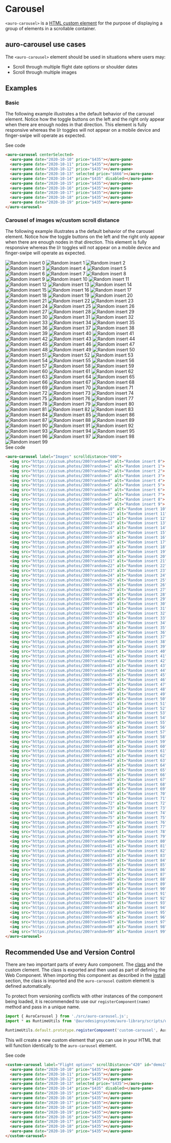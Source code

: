 <!--
The index.md file is a compiled document. No edits should be made directly to this file.
README.md is created by running `npm run build:docs`.
This file is generated based on a template fetched from `./docs/partials/index.md`
-->

# Carousel

<!-- AURO-GENERATED-CONTENT:START (FILE:src=./description.md) -->
<!-- The below content is automatically added from ./description.md -->
`<auro-carousel>` is a [HTML custom element](https://developer.mozilla.org/en-US/docs/Web/Web_Components/Using_custom_elements) for the purpose of displaying a group of elements in a scrollable container.
<!-- AURO-GENERATED-CONTENT:END -->

## auro-carousel use cases

<!-- AURO-GENERATED-CONTENT:START (FILE:src=./useCases.md) -->
<!-- The below content is automatically added from ./useCases.md -->
The `<auro-carousel>` element should be used in situations where users may:

* Scroll through multiple flight date options or shoulder dates
* Scroll through multiple images
<!-- AURO-GENERATED-CONTENT:END -->

## Examples

### Basic

The following example illustrates a the default behavior of the carousel element. Notice how the toggle buttons on the left and the right only appear when there are enough nodes in that direction. This element is fully responsive whereas the l/r toggles will not appear on a mobile device and finger-swipe will operate as expected.

<div class="exampleWrapper">
  <!-- AURO-GENERATED-CONTENT:START (FILE:src=./../../apiExamples/basic.html) -->
  <!-- The below content is automatically added from ./../../apiExamples/basic.html -->
  <auro-carousel centerSelected>
    <auro-pane date="2020-10-10" price="$435"></auro-pane>
    <auro-pane date="2020-10-11" price="$435"></auro-pane>
    <auro-pane date="2020-10-12" price="$435"></auro-pane>
    <auro-pane date="2020-10-13" selected price="$666"></auro-pane>
    <auro-pane date="2020-10-14" price="$435" disabled></auro-pane>
    <auro-pane date="2020-10-15" price="$435"></auro-pane>
    <auro-pane date="2020-10-16" price="$435"></auro-pane>
    <auro-pane date="2020-10-17" price="$435"></auro-pane>
    <auro-pane date="2020-10-18" price="$435"></auro-pane>
    <auro-pane date="2020-10-19" price="$435"></auro-pane>
  </auro-carousel>
  <!-- AURO-GENERATED-CONTENT:END -->
</div>
<auro-accordion alignRight>
  <span slot="trigger">See code</span>
<!-- AURO-GENERATED-CONTENT:START (CODE:src=./../../apiExamples/basic.html) -->
<!-- The below code snippet is automatically added from ./../../apiExamples/basic.html -->

```html
<auro-carousel centerSelected>
  <auro-pane date="2020-10-10" price="$435"></auro-pane>
  <auro-pane date="2020-10-11" price="$435"></auro-pane>
  <auro-pane date="2020-10-12" price="$435"></auro-pane>
  <auro-pane date="2020-10-13" selected price="$666"></auro-pane>
  <auro-pane date="2020-10-14" price="$435" disabled></auro-pane>
  <auro-pane date="2020-10-15" price="$435"></auro-pane>
  <auro-pane date="2020-10-16" price="$435"></auro-pane>
  <auro-pane date="2020-10-17" price="$435"></auro-pane>
  <auro-pane date="2020-10-18" price="$435"></auro-pane>
  <auro-pane date="2020-10-19" price="$435"></auro-pane>
</auro-carousel>
```
<!-- AURO-GENERATED-CONTENT:END -->
</auro-accordion>

### Carousel of images w/custom scroll distance

The following example illustrates a the default behavior of the carousel element. Notice how the toggle buttons on the left and the right only appear when there are enough nodes in that direction. This element is fully responsive whereas the l/r toggles will not appear on a mobile device and finger-swipe will operate as expected.

<div class="exampleWrapper">
  <!-- AURO-GENERATED-CONTENT:START (FILE:src=./../../apiExamples/images.html) -->
  <!-- The below content is automatically added from ./../../apiExamples/images.html -->
  <auro-carousel label="Images" scrolldistance="600">
    <img src="https://picsum.photos/200?random=0" alt="Random insert 0">
    <img src="https://picsum.photos/200?random=1" alt="Random insert 1">
    <img src="https://picsum.photos/200?random=2" alt="Random insert 2">
    <img src="https://picsum.photos/200?random=3" alt="Random insert 3">
    <img src="https://picsum.photos/200?random=4" alt="Random insert 4">
    <img src="https://picsum.photos/200?random=5" alt="Random insert 5">
    <img src="https://picsum.photos/200?random=6" alt="Random insert 6">
    <img src="https://picsum.photos/200?random=7" alt="Random insert 7">
    <img src="https://picsum.photos/200?random=8" alt="Random insert 8">
    <img src="https://picsum.photos/200?random=9" alt="Random insert 9">
    <img src="https://picsum.photos/200?random=10" alt="Random insert 10">
    <img src="https://picsum.photos/200?random=11" alt="Random insert 11">
    <img src="https://picsum.photos/200?random=12" alt="Random insert 12">
    <img src="https://picsum.photos/200?random=13" alt="Random insert 13">
    <img src="https://picsum.photos/200?random=14" alt="Random insert 14">
    <img src="https://picsum.photos/200?random=15" alt="Random insert 15">
    <img src="https://picsum.photos/200?random=16" alt="Random insert 16">
    <img src="https://picsum.photos/200?random=17" alt="Random insert 17">
    <img src="https://picsum.photos/200?random=18" alt="Random insert 18">
    <img src="https://picsum.photos/200?random=19" alt="Random insert 19">
    <img src="https://picsum.photos/200?random=20" alt="Random insert 20">
    <img src="https://picsum.photos/200?random=21" alt="Random insert 21">
    <img src="https://picsum.photos/200?random=22" alt="Random insert 22">
    <img src="https://picsum.photos/200?random=23" alt="Random insert 23">
    <img src="https://picsum.photos/200?random=24" alt="Random insert 24">
    <img src="https://picsum.photos/200?random=25" alt="Random insert 25">
    <img src="https://picsum.photos/200?random=26" alt="Random insert 26">
    <img src="https://picsum.photos/200?random=27" alt="Random insert 27">
    <img src="https://picsum.photos/200?random=28" alt="Random insert 28">
    <img src="https://picsum.photos/200?random=29" alt="Random insert 29">
    <img src="https://picsum.photos/200?random=30" alt="Random insert 30">
    <img src="https://picsum.photos/200?random=31" alt="Random insert 31">
    <img src="https://picsum.photos/200?random=32" alt="Random insert 32">
    <img src="https://picsum.photos/200?random=33" alt="Random insert 33">
    <img src="https://picsum.photos/200?random=34" alt="Random insert 34">
    <img src="https://picsum.photos/200?random=35" alt="Random insert 35">
    <img src="https://picsum.photos/200?random=36" alt="Random insert 36">
    <img src="https://picsum.photos/200?random=37" alt="Random insert 37">
    <img src="https://picsum.photos/200?random=38" alt="Random insert 38">
    <img src="https://picsum.photos/200?random=39" alt="Random insert 39">
    <img src="https://picsum.photos/200?random=40" alt="Random insert 40">
    <img src="https://picsum.photos/200?random=41" alt="Random insert 41">
    <img src="https://picsum.photos/200?random=42" alt="Random insert 42">
    <img src="https://picsum.photos/200?random=43" alt="Random insert 43">
    <img src="https://picsum.photos/200?random=44" alt="Random insert 44">
    <img src="https://picsum.photos/200?random=45" alt="Random insert 45">
    <img src="https://picsum.photos/200?random=46" alt="Random insert 46">
    <img src="https://picsum.photos/200?random=47" alt="Random insert 47">
    <img src="https://picsum.photos/200?random=48" alt="Random insert 48">
    <img src="https://picsum.photos/200?random=49" alt="Random insert 49">
    <img src="https://picsum.photos/200?random=50" alt="Random insert 50">
    <img src="https://picsum.photos/200?random=51" alt="Random insert 51">
    <img src="https://picsum.photos/200?random=52" alt="Random insert 52">
    <img src="https://picsum.photos/200?random=53" alt="Random insert 53">
    <img src="https://picsum.photos/200?random=54" alt="Random insert 54">
    <img src="https://picsum.photos/200?random=55" alt="Random insert 55">
    <img src="https://picsum.photos/200?random=56" alt="Random insert 56">
    <img src="https://picsum.photos/200?random=57" alt="Random insert 57">
    <img src="https://picsum.photos/200?random=58" alt="Random insert 58">
    <img src="https://picsum.photos/200?random=59" alt="Random insert 59">
    <img src="https://picsum.photos/200?random=60" alt="Random insert 60">
    <img src="https://picsum.photos/200?random=61" alt="Random insert 61">
    <img src="https://picsum.photos/200?random=62" alt="Random insert 62">
    <img src="https://picsum.photos/200?random=63" alt="Random insert 63">
    <img src="https://picsum.photos/200?random=64" alt="Random insert 64">
    <img src="https://picsum.photos/200?random=65" alt="Random insert 65">
    <img src="https://picsum.photos/200?random=66" alt="Random insert 66">
    <img src="https://picsum.photos/200?random=67" alt="Random insert 67">
    <img src="https://picsum.photos/200?random=68" alt="Random insert 68">
    <img src="https://picsum.photos/200?random=69" alt="Random insert 69">
    <img src="https://picsum.photos/200?random=70" alt="Random insert 70">
    <img src="https://picsum.photos/200?random=71" alt="Random insert 71">
    <img src="https://picsum.photos/200?random=72" alt="Random insert 72">
    <img src="https://picsum.photos/200?random=73" alt="Random insert 73">
    <img src="https://picsum.photos/200?random=74" alt="Random insert 74">
    <img src="https://picsum.photos/200?random=75" alt="Random insert 75">
    <img src="https://picsum.photos/200?random=76" alt="Random insert 76">
    <img src="https://picsum.photos/200?random=77" alt="Random insert 77">
    <img src="https://picsum.photos/200?random=78" alt="Random insert 78">
    <img src="https://picsum.photos/200?random=79" alt="Random insert 79">
    <img src="https://picsum.photos/200?random=80" alt="Random insert 80">
    <img src="https://picsum.photos/200?random=81" alt="Random insert 81">
    <img src="https://picsum.photos/200?random=82" alt="Random insert 82">
    <img src="https://picsum.photos/200?random=83" alt="Random insert 83">
    <img src="https://picsum.photos/200?random=84" alt="Random insert 84">
    <img src="https://picsum.photos/200?random=85" alt="Random insert 85">
    <img src="https://picsum.photos/200?random=86" alt="Random insert 86">
    <img src="https://picsum.photos/200?random=87" alt="Random insert 87">
    <img src="https://picsum.photos/200?random=88" alt="Random insert 88">
    <img src="https://picsum.photos/200?random=89" alt="Random insert 89">
    <img src="https://picsum.photos/200?random=90" alt="Random insert 90">
    <img src="https://picsum.photos/200?random=91" alt="Random insert 91">
    <img src="https://picsum.photos/200?random=92" alt="Random insert 92">
    <img src="https://picsum.photos/200?random=93" alt="Random insert 93">
    <img src="https://picsum.photos/200?random=94" alt="Random insert 94">
    <img src="https://picsum.photos/200?random=95" alt="Random insert 95">
    <img src="https://picsum.photos/200?random=96" alt="Random insert 96">
    <img src="https://picsum.photos/200?random=97" alt="Random insert 97">
    <img src="https://picsum.photos/200?random=98" alt="Random insert 98">
    <img src="https://picsum.photos/200?random=99" alt="Random insert 99">
  </auro-carousel>
  <!-- AURO-GENERATED-CONTENT:END -->
</div>
<auro-accordion alignRight>
  <span slot="trigger">See code</span>
<!-- AURO-GENERATED-CONTENT:START (CODE:src=./../../apiExamples/images.html) -->
<!-- The below code snippet is automatically added from ./../../apiExamples/images.html -->

```html
<auro-carousel label="Images" scrolldistance="600">
  <img src="https://picsum.photos/200?random=0" alt="Random insert 0">
  <img src="https://picsum.photos/200?random=1" alt="Random insert 1">
  <img src="https://picsum.photos/200?random=2" alt="Random insert 2">
  <img src="https://picsum.photos/200?random=3" alt="Random insert 3">
  <img src="https://picsum.photos/200?random=4" alt="Random insert 4">
  <img src="https://picsum.photos/200?random=5" alt="Random insert 5">
  <img src="https://picsum.photos/200?random=6" alt="Random insert 6">
  <img src="https://picsum.photos/200?random=7" alt="Random insert 7">
  <img src="https://picsum.photos/200?random=8" alt="Random insert 8">
  <img src="https://picsum.photos/200?random=9" alt="Random insert 9">
  <img src="https://picsum.photos/200?random=10" alt="Random insert 10">
  <img src="https://picsum.photos/200?random=11" alt="Random insert 11">
  <img src="https://picsum.photos/200?random=12" alt="Random insert 12">
  <img src="https://picsum.photos/200?random=13" alt="Random insert 13">
  <img src="https://picsum.photos/200?random=14" alt="Random insert 14">
  <img src="https://picsum.photos/200?random=15" alt="Random insert 15">
  <img src="https://picsum.photos/200?random=16" alt="Random insert 16">
  <img src="https://picsum.photos/200?random=17" alt="Random insert 17">
  <img src="https://picsum.photos/200?random=18" alt="Random insert 18">
  <img src="https://picsum.photos/200?random=19" alt="Random insert 19">
  <img src="https://picsum.photos/200?random=20" alt="Random insert 20">
  <img src="https://picsum.photos/200?random=21" alt="Random insert 21">
  <img src="https://picsum.photos/200?random=22" alt="Random insert 22">
  <img src="https://picsum.photos/200?random=23" alt="Random insert 23">
  <img src="https://picsum.photos/200?random=24" alt="Random insert 24">
  <img src="https://picsum.photos/200?random=25" alt="Random insert 25">
  <img src="https://picsum.photos/200?random=26" alt="Random insert 26">
  <img src="https://picsum.photos/200?random=27" alt="Random insert 27">
  <img src="https://picsum.photos/200?random=28" alt="Random insert 28">
  <img src="https://picsum.photos/200?random=29" alt="Random insert 29">
  <img src="https://picsum.photos/200?random=30" alt="Random insert 30">
  <img src="https://picsum.photos/200?random=31" alt="Random insert 31">
  <img src="https://picsum.photos/200?random=32" alt="Random insert 32">
  <img src="https://picsum.photos/200?random=33" alt="Random insert 33">
  <img src="https://picsum.photos/200?random=34" alt="Random insert 34">
  <img src="https://picsum.photos/200?random=35" alt="Random insert 35">
  <img src="https://picsum.photos/200?random=36" alt="Random insert 36">
  <img src="https://picsum.photos/200?random=37" alt="Random insert 37">
  <img src="https://picsum.photos/200?random=38" alt="Random insert 38">
  <img src="https://picsum.photos/200?random=39" alt="Random insert 39">
  <img src="https://picsum.photos/200?random=40" alt="Random insert 40">
  <img src="https://picsum.photos/200?random=41" alt="Random insert 41">
  <img src="https://picsum.photos/200?random=42" alt="Random insert 42">
  <img src="https://picsum.photos/200?random=43" alt="Random insert 43">
  <img src="https://picsum.photos/200?random=44" alt="Random insert 44">
  <img src="https://picsum.photos/200?random=45" alt="Random insert 45">
  <img src="https://picsum.photos/200?random=46" alt="Random insert 46">
  <img src="https://picsum.photos/200?random=47" alt="Random insert 47">
  <img src="https://picsum.photos/200?random=48" alt="Random insert 48">
  <img src="https://picsum.photos/200?random=49" alt="Random insert 49">
  <img src="https://picsum.photos/200?random=50" alt="Random insert 50">
  <img src="https://picsum.photos/200?random=51" alt="Random insert 51">
  <img src="https://picsum.photos/200?random=52" alt="Random insert 52">
  <img src="https://picsum.photos/200?random=53" alt="Random insert 53">
  <img src="https://picsum.photos/200?random=54" alt="Random insert 54">
  <img src="https://picsum.photos/200?random=55" alt="Random insert 55">
  <img src="https://picsum.photos/200?random=56" alt="Random insert 56">
  <img src="https://picsum.photos/200?random=57" alt="Random insert 57">
  <img src="https://picsum.photos/200?random=58" alt="Random insert 58">
  <img src="https://picsum.photos/200?random=59" alt="Random insert 59">
  <img src="https://picsum.photos/200?random=60" alt="Random insert 60">
  <img src="https://picsum.photos/200?random=61" alt="Random insert 61">
  <img src="https://picsum.photos/200?random=62" alt="Random insert 62">
  <img src="https://picsum.photos/200?random=63" alt="Random insert 63">
  <img src="https://picsum.photos/200?random=64" alt="Random insert 64">
  <img src="https://picsum.photos/200?random=65" alt="Random insert 65">
  <img src="https://picsum.photos/200?random=66" alt="Random insert 66">
  <img src="https://picsum.photos/200?random=67" alt="Random insert 67">
  <img src="https://picsum.photos/200?random=68" alt="Random insert 68">
  <img src="https://picsum.photos/200?random=69" alt="Random insert 69">
  <img src="https://picsum.photos/200?random=70" alt="Random insert 70">
  <img src="https://picsum.photos/200?random=71" alt="Random insert 71">
  <img src="https://picsum.photos/200?random=72" alt="Random insert 72">
  <img src="https://picsum.photos/200?random=73" alt="Random insert 73">
  <img src="https://picsum.photos/200?random=74" alt="Random insert 74">
  <img src="https://picsum.photos/200?random=75" alt="Random insert 75">
  <img src="https://picsum.photos/200?random=76" alt="Random insert 76">
  <img src="https://picsum.photos/200?random=77" alt="Random insert 77">
  <img src="https://picsum.photos/200?random=78" alt="Random insert 78">
  <img src="https://picsum.photos/200?random=79" alt="Random insert 79">
  <img src="https://picsum.photos/200?random=80" alt="Random insert 80">
  <img src="https://picsum.photos/200?random=81" alt="Random insert 81">
  <img src="https://picsum.photos/200?random=82" alt="Random insert 82">
  <img src="https://picsum.photos/200?random=83" alt="Random insert 83">
  <img src="https://picsum.photos/200?random=84" alt="Random insert 84">
  <img src="https://picsum.photos/200?random=85" alt="Random insert 85">
  <img src="https://picsum.photos/200?random=86" alt="Random insert 86">
  <img src="https://picsum.photos/200?random=87" alt="Random insert 87">
  <img src="https://picsum.photos/200?random=88" alt="Random insert 88">
  <img src="https://picsum.photos/200?random=89" alt="Random insert 89">
  <img src="https://picsum.photos/200?random=90" alt="Random insert 90">
  <img src="https://picsum.photos/200?random=91" alt="Random insert 91">
  <img src="https://picsum.photos/200?random=92" alt="Random insert 92">
  <img src="https://picsum.photos/200?random=93" alt="Random insert 93">
  <img src="https://picsum.photos/200?random=94" alt="Random insert 94">
  <img src="https://picsum.photos/200?random=95" alt="Random insert 95">
  <img src="https://picsum.photos/200?random=96" alt="Random insert 96">
  <img src="https://picsum.photos/200?random=97" alt="Random insert 97">
  <img src="https://picsum.photos/200?random=98" alt="Random insert 98">
  <img src="https://picsum.photos/200?random=99" alt="Random insert 99">
</auro-carousel>
```
<!-- AURO-GENERATED-CONTENT:END -->
</auro-accordion>

## Recommended Use and Version Control

There are two important parts of every Auro component. The <a href="https://developer.mozilla.org/en-US/docs/Web/JavaScript/Reference/Classes">class</a> and the custom clement. The class is exported and then used as part of defining the Web Component. When importing this component as described in the <a href="#install">install</a> section, the class is imported and the `auro-carousel` custom element is defined automatically.

To protect from versioning conflicts with other instances of the component being loaded, it is recommended to use our `registerComponent(name)` method and pass in a unique name.

```js
import { AuroCarousel } from './src/auro-carousel.js';
import * as RuntimeUtils from '@aurodesignsystem/auro-library/scripts/utils/runtimeUtils.mjs';

RuntimeUtils.default.prototype.registerComponent('custom-carousel', AuroCarousel);
```

This will create a new custom element that you can use in your HTML that will function identically to the `auro-carousel` element.

<div class="exampleWrapper">
  <!-- AURO-GENERATED-CONTENT:START (FILE:src=./../../apiExamples/custom.html) -->
  <!-- The below content is automatically added from ./../../apiExamples/custom.html -->
  <custom-carousel label="Flight options" scrollDistance="420" id="demo1">
    <auro-pane date="2020-10-10" price="$435"></auro-pane>
    <auro-pane date="2020-10-11" price="$435"></auro-pane>
    <auro-pane date="2020-10-12" price="$435"></auro-pane>
    <auro-pane date="2020-10-13" selected price="$435"></auro-pane>
    <auro-pane date="2020-10-14" price="$435" disabled></auro-pane>
    <auro-pane date="2020-10-15" price="$435"></auro-pane>
    <auro-pane date="2020-10-16" price="$435"></auro-pane>
    <auro-pane date="2020-10-17" price="$435"></auro-pane>
    <auro-pane date="2020-10-18" price="$435"></auro-pane>
    <auro-pane date="2020-10-19" price="$435"></auro-pane>
    <auro-pane date="2020-10-16" price="$435"></auro-pane>
    <auro-pane date="2020-10-17" price="$435"></auro-pane>
    <auro-pane date="2020-10-18" price="$435"></auro-pane>
    <auro-pane date="2020-10-19" price="$435"></auro-pane>
  </custom-carousel>
  <!-- AURO-GENERATED-CONTENT:END -->
</div>
<auro-accordion alignRight>
  <span slot="trigger">See code</span>
<!-- AURO-GENERATED-CONTENT:START (CODE:src=./../../apiExamples/custom.html) -->
<!-- The below code snippet is automatically added from ./../../apiExamples/custom.html -->

```html
<custom-carousel label="Flight options" scrollDistance="420" id="demo1">
  <auro-pane date="2020-10-10" price="$435"></auro-pane>
  <auro-pane date="2020-10-11" price="$435"></auro-pane>
  <auro-pane date="2020-10-12" price="$435"></auro-pane>
  <auro-pane date="2020-10-13" selected price="$435"></auro-pane>
  <auro-pane date="2020-10-14" price="$435" disabled></auro-pane>
  <auro-pane date="2020-10-15" price="$435"></auro-pane>
  <auro-pane date="2020-10-16" price="$435"></auro-pane>
  <auro-pane date="2020-10-17" price="$435"></auro-pane>
  <auro-pane date="2020-10-18" price="$435"></auro-pane>
  <auro-pane date="2020-10-19" price="$435"></auro-pane>
  <auro-pane date="2020-10-16" price="$435"></auro-pane>
  <auro-pane date="2020-10-17" price="$435"></auro-pane>
  <auro-pane date="2020-10-18" price="$435"></auro-pane>
  <auro-pane date="2020-10-19" price="$435"></auro-pane>
</custom-carousel>
```
<!-- AURO-GENERATED-CONTENT:END -->
</auro-accordion>

